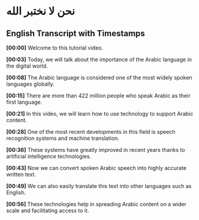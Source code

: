 # نحن لا نختبر الله

## English Transcript with Timestamps

**[00:00]** Welcome to this tutorial video.

**[00:03]** Today, we will talk about the importance of the Arabic language in the digital world.

**[00:08]** The Arabic language is considered one of the most widely spoken languages globally.

**[00:15]** There are more than 422 million people who speak Arabic as their first language.

**[00:21]** In this video, we will learn how to use technology to support Arabic content.

**[00:28]** One of the most recent developments in this field is speech recognition systems and machine translation.

**[00:36]** These systems have greatly improved in recent years thanks to artificial intelligence technologies.

**[00:43]** Now we can convert spoken Arabic speech into highly accurate written text.

**[00:49]** We can also easily translate this text into other languages such as English.

**[00:56]** These technologies help in spreading Arabic content on a wider scale and facilitating access to it.

